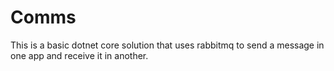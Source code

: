 # Comms

This is a basic dotnet core solution that uses rabbitmq to send a message in one app and receive it in another.
